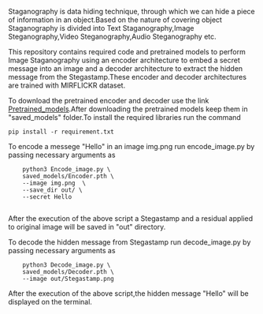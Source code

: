 Staganography is data hiding technique, through which we can hide a piece of information in an object.Based on the nature of covering object Staganography is divided into Text Staganography,Image Steganography,Video Steganography,Audio Steganography etc.


This repository contains required code and pretrained models to perform Image Staganography using an encoder architecture to embed a secret message into an image and a decoder architecture to extract the hidden message from the Stegastamp.These encoder and decoder architectures are trained with MIRFLICKR dataset.

To download the pretrained encoder and decoder use the link [Pretrained_models](https://drive.google.com/drive/folders/102Gws6tW6zlAMpr7cYTG_0JE1mDaJWF9?usp=sharing).After downloading the pretrained models keep them in "saved_models" folder.To install the required libraries run the command
```
pip install -r requirement.txt
```


To encode a messege "Hello" in an image img.png run encode_image.py by passing necessary arguments as

```
    python3 Encode_image.py \
    saved_models/Encoder.pth \
    --image img.png  \
    --save_dir out/ \
    --secret Hello
  
```
  
  After the execution of the above script a Stegastamp and a residual applied to original image will be saved in "out" directory.
  
  
  
  
To decode the hidden message from Stegastamp run decode_image.py by passing necessary arguments as 
```
    python3 Decode_image.py \
    saved_models/Decoder.pth \
    --image out/Stegastamp.png

```   
 After the execution of the above script,the hidden message "Hello" will be displayed on the terminal.
    
    
